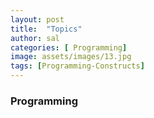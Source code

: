 ```yaml
---
layout: post
title:  "Topics"
author: sal
categories: [ Programming]
image: assets/images/13.jpg
tags: [Programming-Constructs]
---
```

### Programming
